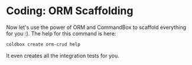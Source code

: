# Coding: ORM Scaffolding

Now let's use the power of ORM and CommandBox to scaffold everything for you :\). The help for this command is here:

```bash
coldbox create orm-crud help
```

It even creates all the integration tests for you.

